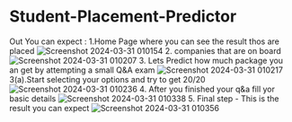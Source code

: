 # Student-Placement-Predictor
Out You can expect : 
1.Home Page where you can see the result thos are placed 
![Screenshot 2024-03-31 010154](https://github.com/prajwalpmaske/Student-Placement-Predictor/assets/114854119/f9b13ad1-24e0-4207-86c7-484d7aef22b9)
2. companies that are on board
![Screenshot 2024-03-31 010207](https://github.com/prajwalpmaske/Student-Placement-Predictor/assets/114854119/3ac7ff67-c30b-4adb-8e8d-07922f119230)
3. Lets Predict how much package you an get by attempting a small Q&A exam 
![Screenshot 2024-03-31 010217](https://github.com/prajwalpmaske/Student-Placement-Predictor/assets/114854119/cd0fbc49-f326-417f-a22c-9ee51108404a)
3(a).Start selecting your options  and try to get 20/20
![Screenshot 2024-03-31 010236](https://github.com/prajwalpmaske/Student-Placement-Predictor/assets/114854119/06c3bfaa-1073-4595-b769-fceb58c60f1b)
4. After you finished your q&a fill yor basic details 
![Screenshot 2024-03-31 010338](https://github.com/prajwalpmaske/Student-Placement-Predictor/assets/114854119/8b110d33-c7c8-4859-95bf-b685f2bfb88a)
5. Final step - This is the result you can expect 
![Screenshot 2024-03-31 010356](https://github.com/prajwalpmaske/Student-Placement-Predictor/assets/114854119/89245931-5b13-4065-9c71-9a10e746f789)
